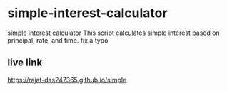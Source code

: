 # simple-interest-calculator
simple interest calculator
This script calculates simple interest based on principal, rate, and time.
fix a typo
## live link
https://rajat-das247365.github.io/simple
